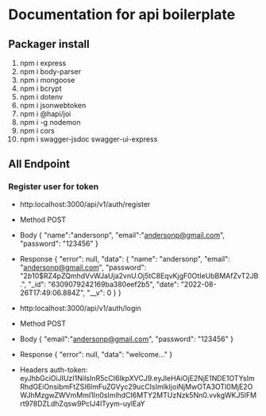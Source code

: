 # Documentation for api boilerplate

## Packager install
1. npm i express
2. npm i body-parser
3. npm i mongoose
4. npm i bcrypt
5. npm i dotenv
6. npm i jsonwebtoken
7. npm i @hapi/joi
8. npm i -g nodemon
9. npm i cors
10. npm i swagger-jsdoc swagger-ui-express 

## All Endpoint

### Register user for token
- http:localhost:3000/api/v1/auth/register
- Method POST
- Body 
  {
     "name":"andersonp",
     "email":"andersonp@gmail.com",
     "password": "123456"
  }
- Response
    {
        "error": null,
        "data": {
            "name": "andersonp",
            "email": "andersonp@gmail.com",
            "password": "$2b$10$RZ4pZQmhdVvWJaUja2vnU.Oj5tC8EqvKjgF0OtIeUbBMAfZvT2JB.",
            "_id": "6309079242169ba380eef2b5",
            "date": "2022-08-26T17:49:06.884Z",
            "__v": 0
        }
    }

- http:localhost:3000/api/v1/auth/login
- Method POST
- Body
   {
     "email":"andersonp@gmail.com",
     "password": "123456"
   }
- Response
   {
     "error": null,
     "data": "welcome..."
   }
- Headers
   auth-token: eyJhbGciOiJIUzI1NiIsInR5cCI6IkpXVCJ9.eyJleHAiOjE2NjE1NDE1OTYsImRhdGEiOnsibmFtZSI6ImFuZGVyc29ucCIsImlkIjoiNjMwOTA3OTI0MjE2OWJhMzgwZWVmMmI1In0sImlhdCI6MTY2MTUzNzk5Nn0.vvkgWKJ5lFMrt978DZLdhZqsw9PcIJ4lTyym-uylEaY

   